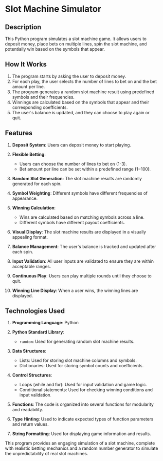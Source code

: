 # Slot Machine Simulator

## Description

This Python program simulates a slot machine game. It allows users to deposit money, place bets on multiple lines, spin the slot machine, and potentially win based on the symbols that appear.

## How It Works

1. The program starts by asking the user to deposit money.
2. For each play, the user selects the number of lines to bet on and the bet amount per line.
3. The program generates a random slot machine result using predefined symbols and their frequencies.
4. Winnings are calculated based on the symbols that appear and their corresponding coefficients.
5. The user's balance is updated, and they can choose to play again or quit.

## Features

1. **Deposit System**: Users can deposit money to start playing.

2. **Flexible Betting**: 
   - Users can choose the number of lines to bet on (1-3).
   - Bet amount per line can be set within a predefined range (1$-100$).

3. **Random Slot Generation**: The slot machine results are randomly generated for each spin.

4. **Symbol Weighting**: Different symbols have different frequencies of appearance.

5. **Winning Calculation**: 
   - Wins are calculated based on matching symbols across a line.
   - Different symbols have different payout coefficients.

6. **Visual Display**: The slot machine results are displayed in a visually appealing format.

7. **Balance Management**: The user's balance is tracked and updated after each spin.

8. **Input Validation**: All user inputs are validated to ensure they are within acceptable ranges.

9. **Continuous Play**: Users can play multiple rounds until they choose to quit.

10. **Winning Line Display**: When a user wins, the winning lines are displayed.

## Technologies Used

1. **Programming Language**: Python

2. **Python Standard Library**:
   - `random`: Used for generating random slot machine results.

3. **Data Structures**:
   - Lists: Used for storing slot machine columns and symbols.
   - Dictionaries: Used for storing symbol counts and coefficients.

4. **Control Structures**:
   - Loops (while and for): Used for input validation and game logic.
   - Conditional statements: Used for checking winning conditions and input validation.

5. **Functions**: The code is organized into several functions for modularity and readability.

6. **Type Hinting**: Used to indicate expected types of function parameters and return values.

7. **String Formatting**: Used for displaying game information and results.

This program provides an engaging simulation of a slot machine, complete with realistic betting mechanics and a random number generator to simulate the unpredictability of real slot machines.
